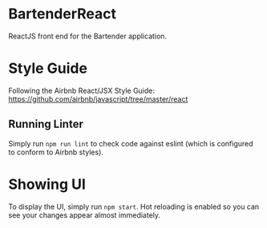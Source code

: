 # BartenderReact

ReactJS front end for the Bartender application.

# Style Guide

Following the Airbnb React/JSX Style Guide: <https://github.com/airbnb/javascript/tree/master/react>

## Running Linter

Simply run `npm run lint` to check code against eslint (which is configured to conform to Airbnb styles).

# Showing UI

To display the UI, simply run `npm start`. Hot reloading is enabled so you can see your changes appear
almost immediately.
